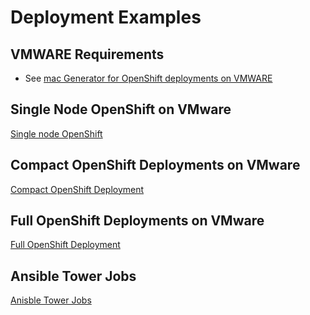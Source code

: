 # Deployment Examples

## VMWARE Requirements
* See [mac Generator for OpenShift deployments on VMWARE](https://gist.github.com/tosin2013/eb9e67ab88da09b9597f1b7760f199c9)

## Single Node OpenShift on VMware
[Single node OpenShift](sno-vmware-deployments.md)

## Compact OpenShift Deployments on VMware
[Compact OpenShift Deployment](converged-vmware-deployments.md)

## Full OpenShift Deployments on VMware
[ Full OpenShift Deployment](full-vmware-deployment.md)

## Ansible Tower Jobs
[Anisble Tower Jobs](ansible-tower-jobs.md)
